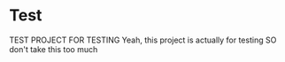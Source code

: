 # Test
TEST PROJECT FOR TESTING
Yeah, this project is actually for testing
SO don't take this too much
